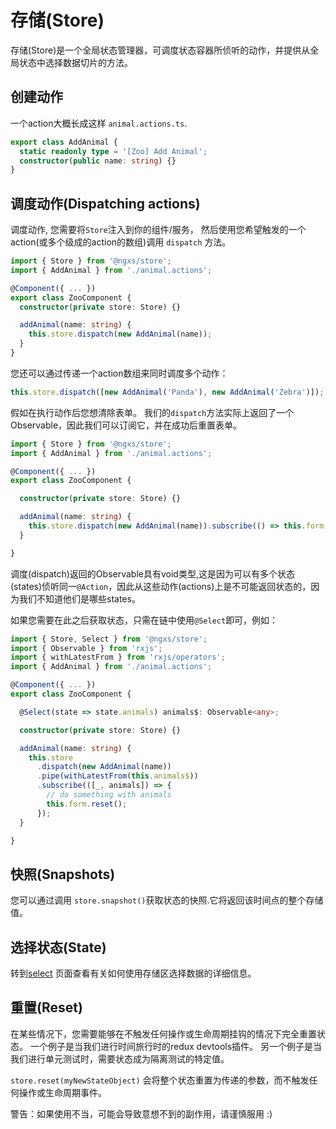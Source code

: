 # 存储(Store)

存储(Store)是一个全局状态管理器，可调度状态容器所侦听的动作，并提供从全局状态中选择数据切片的方法。

## 创建动作

一个action大概长成这样 `animal.actions.ts`.

```typescript
export class AddAnimal {
  static readonly type = '[Zoo] Add Animal';
  constructor(public name: string) {}
}
```

## 调度动作\(Dispatching actions\) 

调度动作, 您需要将`Store`注入到你的组件/服务， 然后使用您希望触发的一个action\(或多个级成的action的数组\)调用 `dispatch` 方法。

```typescript
import { Store } from '@ngxs/store';
import { AddAnimal } from './animal.actions';

@Component({ ... })
export class ZooComponent {
  constructor(private store: Store) {}

  addAnimal(name: string) {
    this.store.dispatch(new AddAnimal(name));
  }
}
```

您还可以通过传递一个action数组来同时调度多个动作：

```typescript
this.store.dispatch([new AddAnimal('Panda'), new AddAnimal('Zebra')]);
```

假如在执行动作后您想清除表单。 我们的`dispatch`方法实际上返回了一个Observable，因此我们可以订阅它，并在成功后重置表单。

```typescript
import { Store } from '@ngxs/store';
import { AddAnimal } from './animal.actions';

@Component({ ... })
export class ZooComponent {

  constructor(private store: Store) {}

  addAnimal(name: string) {
    this.store.dispatch(new AddAnimal(name)).subscribe(() => this.form.reset());
  }

}
```

调度\(dispatch\)返回的Observable具有void类型,这是因为可以有多个状态\(states\)侦听同一`@Action`，因此从这些动作\(actions\)上是不可能返回状态的，因为我们不知道他们是哪些states。

如果您需要在此之后获取状态，只需在链中使用`@Select`即可，例如：

```typescript
import { Store, Select } from '@ngxs/store';
import { Observable } from 'rxjs';
import { withLatestFrom } from 'rxjs/operators';
import { AddAnimal } from './animal.actions';

@Component({ ... })
export class ZooComponent {

  @Select(state => state.animals) animals$: Observable<any>;

  constructor(private store: Store) {}

  addAnimal(name: string) {
    this.store
      .dispatch(new AddAnimal(name))
      .pipe(withLatestFrom(this.animals$))
      .subscribe(([_, animals]) => {
        // do something with animals
        this.form.reset();
      });
  }

}
```

## 快照\(Snapshots\)

您可以通过调用 `store.snapshot()`获取状态的快照.它将返回该时间点的整个存储值。

## 选择状态\(State\)

转到[select](select.md) 页面查看有关如何使用存储区选择数据的详细信息。

## 重置\(Reset\)

在某些情况下，您需要能够在不触发任何操作或生命周期挂钩的情况下完全重置状态。 一个例子是当我们进行时间旅行时的redux devtools插件。 另一个例子是当我们进行单元测试时，需要状态成为隔离测试的特定值。

`store.reset(myNewStateObject)` 会将整个状态重置为传递的参数，而不触发任何操作或生命周期事件。

警告：如果使用不当，可能会导致意想不到的副作用，请谨慎服用 :\)

